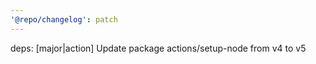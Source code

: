 ```yaml
---
'@repo/changelog': patch
---
```


deps: [major|action] Update package actions/setup-node from v4 to v5
